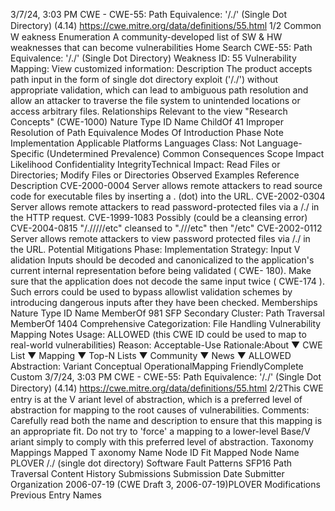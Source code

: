3/7/24, 3:03 PM CWE - CWE-55: Path Equivalence: '/./' (Single Dot Directory) (4.14)
https://cwe.mitre.org/data/deﬁnitions/55.html 1/2
Common W eakness Enumeration
A community-developed list of SW & HW weaknesses that can become
vulnerabilities
Home Search
CWE-55: Path Equivalence: '/./' (Single Dot Directory)
Weakness ID: 55
Vulnerability Mapping: 
View customized information:
 Description
The product accepts path input in the form of single dot directory exploit ('/./') without appropriate validation, which can lead to
ambiguous path resolution and allow an attacker to traverse the file system to unintended locations or access arbitrary files.
 Relationships
 Relevant to the view "Research Concepts" (CWE-1000)
Nature Type ID Name
ChildOf 41 Improper Resolution of Path Equivalence
 Modes Of Introduction
Phase Note
Implementation
 Applicable Platforms
Languages
Class: Not Language-Specific (Undetermined Prevalence)
 Common Consequences
Scope Impact Likelihood
Confidentiality
IntegrityTechnical Impact: Read Files or Directories; Modify Files or Directories
 Observed Examples
Reference Description
CVE-2000-0004 Server allows remote attackers to read source code for executable files by inserting a . (dot) into the
URL.
CVE-2002-0304 Server allows remote attackers to read password-protected files via a /./ in the HTTP request.
CVE-1999-1083 Possibly (could be a cleansing error)
CVE-2004-0815 "/./////etc" cleansed to ".///etc" then "/etc"
CVE-2002-0112 Server allows remote attackers to view password protected files via /./ in the URL.
 Potential Mitigations
Phase: Implementation
Strategy: Input V alidation
Inputs should be decoded and canonicalized to the application's current internal representation before being validated ( CWE-
180). Make sure that the application does not decode the same input twice ( CWE-174 ). Such errors could be used to bypass
allowlist validation schemes by introducing dangerous inputs after they have been checked.
 Memberships
Nature Type ID Name
MemberOf 981 SFP Secondary Cluster: Path Traversal
MemberOf 1404 Comprehensive Categorization: File Handling
 Vulnerability Mapping Notes
Usage: ALLOWED (this CWE ID could be used to map to real-world vulnerabilities)
Reason: Acceptable-Use
Rationale:About ▼ CWE List ▼ Mapping ▼ Top-N Lists ▼ Community ▼ News ▼
ALLOWED
Abstraction: Variant
Conceptual OperationalMapping
FriendlyComplete Custom
3/7/24, 3:03 PM CWE - CWE-55: Path Equivalence: '/./' (Single Dot Directory) (4.14)
https://cwe.mitre.org/data/deﬁnitions/55.html 2/2This CWE entry is at the V ariant level of abstraction, which is a preferred level of abstraction for mapping to the root causes of
vulnerabilities.
Comments:
Carefully read both the name and description to ensure that this mapping is an appropriate fit. Do not try to 'force' a mapping to a
lower-level Base/V ariant simply to comply with this preferred level of abstraction.
 Taxonomy Mappings
Mapped T axonomy Name Node ID Fit Mapped Node Name
PLOVER /./ (single dot directory)
Software Fault Patterns SFP16 Path Traversal
 Content History
 Submissions
Submission Date Submitter Organization
2006-07-19
(CWE Draft 3, 2006-07-19)PLOVER
 Modifications
 Previous Entry Names